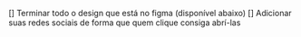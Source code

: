 [] Terminar todo o design que está no figma (disponível abaixo)
[] Adicionar suas redes sociais de forma que quem clique consiga abrí-las